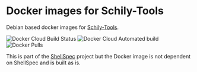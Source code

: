# Docker images for Schily-Tools

Debian based docker images for [Schily-Tools](http://schilytools.sourceforge.net/).

![Docker Cloud Build Status](https://img.shields.io/docker/cloud/build/shellspec/schilytools)
![Docker Cloud Automated build](https://img.shields.io/docker/cloud/automated/shellspec/schilytools)
![Docker Pulls](https://img.shields.io/docker/pulls/shellspec/schilytools)

This is part of the [ShellSpec](https://shellspec.info) project but the Docker image is not dependent on ShellSpec and is built as is.
